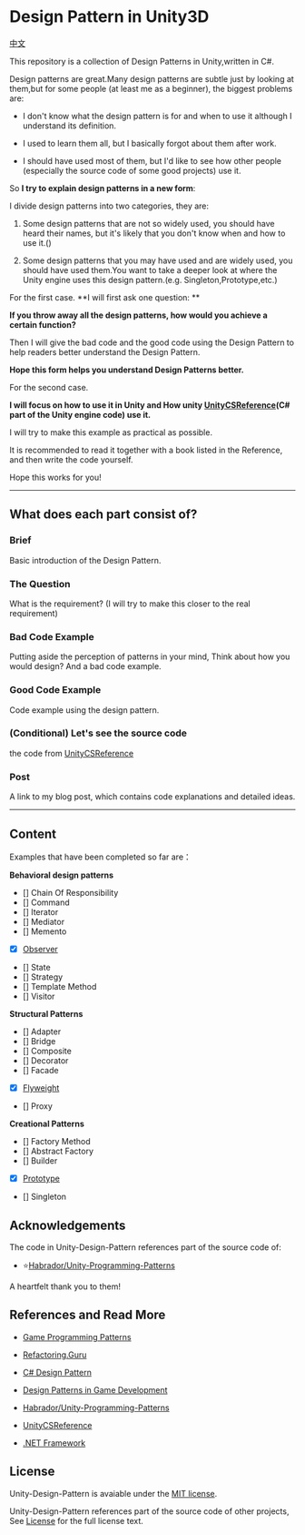 # Design Pattern in Unity3D

[中文](README.md)

This repository is a collection of Design Patterns in Unity,written in C#.

Design patterns are great.Many design patterns are subtle just by looking at them,but for some people (at least me as a beginner), the biggest problems are:


- I don't know what the design pattern is for and when to use it although I understand its definition.

- I used to learn them all, but I basically forgot about them after work.

- I should have used most of them, but I'd like to see how other people (especially the source code of some good projects) use it.

So **I try to explain design patterns in a new form**:

I divide design patterns into two categories, they are:

1. Some design patterns that are not so widely used, you should have heard their names, but it's likely that you don't know when and how to use it.()

2. Some design patterns that you may have used and are widely used, you should have used them.You want to take a deeper look at where the Unity engine uses this design pattern.(e.g. Singleton,Prototype,etc.)


For the first case.
**I will first ask one question: **

**If you throw away all the design patterns, how would you achieve a certain function?**

Then I will give the bad code and the good code using the Design Pattern to help readers better understand the Design Pattern.

**Hope this form helps you understand Design Patterns better.**

For the second case.

**I will focus on how to use it in Unity and How unity [UnityCSReference](https://github.com/Unity-Technologies/UnityCsReference)(C# part of the Unity engine code) use it.**


I will try to make this example as practical as possible.

It is recommended to read it together with a book listed in the Reference, and then write the code yourself.

Hope this works for you!

---

## What does each part consist of?

### Brief

Basic introduction of the Design Pattern.

### The Question

What is the requirement? (I will try to make this closer to the real requirement)

### Bad Code Example

Putting aside the perception of patterns in your mind, Think about how you would design?
And a bad code example.

### Good Code Example

Code example using the design pattern.

### (Conditional) Let's see the source code

the code from [UnityCSReference](https://github.com/Unity-Technologies/UnityCsReference)

### Post

A link to my blog post, which contains code explanations and detailed ideas.

---
## Content

Examples that have been completed so far are：

**Behavioral design patterns**
- [] Chain Of Responsibility
- [] Command
- [] Iterator
- [] Mediator
- [] Memento
- [x] [Observer](./Assets/Observer/README.md)
- [] State
- [] Strategy
- [] Template Method
- [] Visitor

**Structural Patterns**
- [] Adapter
- [] Bridge
- [] Composite
- [] Decorator
- [] Facade
- [x] [Flyweight](./Assets/Flyweight/README.md)
- [] Proxy


**Creational Patterns**
- [] Factory Method
- [] Abstract Factory
- [] Builder
- [x] [Prototype](./Assets/Prototype/README.md)
- [] Singleton

## Acknowledgements

The code in Unity-Design-Pattern references part of the source code of:
- ⭐[Habrador/Unity-Programming-Patterns](https://github.com/Habrador/Unity-Programming-Patterns)

A heartfelt thank you to them!

## References and Read More

- [Game Programming Patterns](http://gameprogrammingpatterns.com/)

- [Refactoring.Guru](https://refactoringguru.cn/)

- [C# Design Pattern](https://book.douban.com/subject/30131470/)

- [Design Patterns in Game Development](https://book.douban.com/subject/26952185/)

- [Habrador/Unity-Programming-Patterns](https://github.com/Habrador/Unity-Programming-Patterns)

- [UnityCSReference](https://github.com/Unity-Technologies/UnityCsReference)

- [.NET Framework](https://referencesource.microsoft.com/)
## License

Unity-Design-Pattern is avaiable under the [MIT license](https://opensource.org/licenses/MIT).

Unity-Design-Pattern references part of the source code of other projects, See [License](./LICENSE) for the full license text.